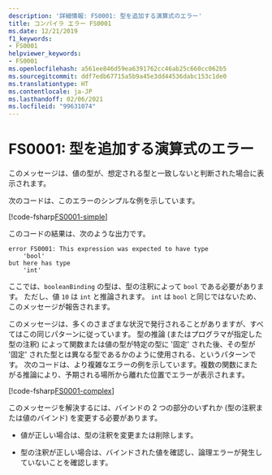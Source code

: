 ```yaml
---
description: '詳細情報: FS0001: 型を追加する演算式のエラー'
title: コンパイラ エラー FS0001
ms.date: 12/21/2019
f1_keywords:
- FS0001
helpviewer_keywords:
- FS0001
ms.openlocfilehash: a561ee846d59ea6391762cc46ab25c660cc062b5
ms.sourcegitcommit: ddf7edb67715a5b9a45e3dd44536dabc153c1de0
ms.translationtype: HT
ms.contentlocale: ja-JP
ms.lasthandoff: 02/06/2021
ms.locfileid: "99631074"
---
```

# <a name="fs0001-error-from-adding-type-equation"></a>FS0001: 型を追加する演算式のエラー

このメッセージは、値の型が、想定される型と一致しないと判断された場合に表示されます。

次のコードは、このエラーのシンプルな例を示しています。

[!code-fsharp[FS0001-simple](~/samples/snippets/fsharp/compiler-messages/fs0001.fsx#L2)]

このコードの結果は、次のような出力です。

```text
error FS0001: This expression was expected to have type
    'bool'
but here has type
    'int'
```

ここでは、`booleanBinding` の型は、型の注釈によって `bool` である必要があります。 ただし、値 `10` は `int` と推論されます。 `int` は `bool` と同じではないため、このメッセージが報告されます。

このメッセージは、多くのさまざまな状況で発行されることがありますが、すべてはこの同じパターンに従っています。 型の推論 (またはプログラマが指定した型の注釈) によって関数または値の型が特定の型に '固定' された後、その型が '固定' された型とは異なる型であるかのように使用される、というパターンです。  次のコードは、より複雑なエラーの例を示しています。複数の関数にまたがる推論により、予期される場所から離れた位置でエラーが表示されます。

[!code-fsharp[FS0001-complex](~/samples/snippets/fsharp/compiler-messages/fs0001.fsx#L5-L26)]

このメッセージを解決するには、バインドの 2 つの部分のいずれか (型の注釈または値のバインド) を変更する必要があります。

- 値が正しい場合は、型の注釈を変更または削除します。

- 型の注釈が正しい場合は、バインドされた値を確認し、論理エラーが発生していないことを確認します。
